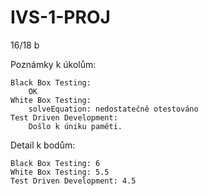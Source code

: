 # IVS-1-PROJ

16/18 b

Poznámky k úkolům:

	Black Box Testing:
		OK
	White Box Testing:
		solveEquation: nedostatečně otestováno
	Test Driven Development:
		Došlo k úniku paměti.
Detail k bodům:

	Black Box Testing: 6
	White Box Testing: 5.5
	Test Driven Development: 4.5

